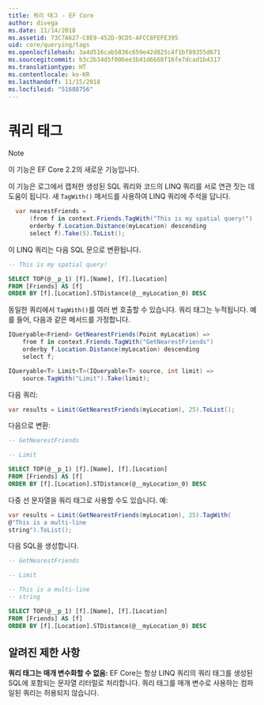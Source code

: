 ```yaml
---
title: 쿼리 태그 - EF Core
author: divega
ms.date: 11/14/2018
ms.assetid: 73C7A627-C8E9-452D-9CD5-AFCC8FEFE395
uid: core/querying/tags
ms.openlocfilehash: 3a4d516cab5836c659e42d825c4f1bf89355d671
ms.sourcegitcommit: b3c2b34d5f006ee3b41d6668f16fe7dcad1b4317
ms.translationtype: HT
ms.contentlocale: ko-KR
ms.lasthandoff: 11/15/2018
ms.locfileid: "51688756"
---
```

# <a name="query-tags"></a>쿼리 태그
> [!NOTE]
> 이 기능은 EF Core 2.2의 새로운 기능입니다.

이 기능은 로그에서 캡처한 생성된 SQL 쿼리와 코드의 LINQ 쿼리를 서로 연관 짓는 데 도움이 됩니다.
새 `TagWith()` 메서드를 사용하여 LINQ 쿼리에 주석을 답니다. 

``` csharp
  var nearestFriends =
      (from f in context.Friends.TagWith("This is my spatial query!")
      orderby f.Location.Distance(myLocation) descending
      select f).Take(5).ToList();
```

이 LINQ 쿼리는 다음 SQL 문으로 변환됩니다.

``` sql
-- This is my spatial query!

SELECT TOP(@__p_1) [f].[Name], [f].[Location]
FROM [Friends] AS [f]
ORDER BY [f].[Location].STDistance(@__myLocation_0) DESC
```

동일한 쿼리에서 `TagWith()`를 여러 번 호출할 수 있습니다.
쿼리 태그는 누적됩니다.
예를 들어, 다음과 같은 메서드를 가정합니다.

``` csharp
IQueryable<Friend> GetNearestFriends(Point myLocation) =>
    from f in context.Friends.TagWith("GetNearestFriends")
    orderby f.Location.Distance(myLocation) descending
    select f;

IQueryable<T> Limit<T>(IQueryable<T> source, int limit) =>
    source.TagWith("Limit").Take(limit);
```

다음 쿼리:   

``` csharp
var results = Limit(GetNearestFriends(myLocation), 25).ToList();
```

다음으로 변환:

``` sql
-- GetNearestFriends

-- Limit

SELECT TOP(@__p_1) [f].[Name], [f].[Location]
FROM [Friends] AS [f]
ORDER BY [f].[Location].STDistance(@__myLocation_0) DESC
```

다중 선 문자열을 쿼리 태그로 사용할 수도 있습니다.
예:

``` csharp
var results = Limit(GetNearestFriends(myLocation), 25).TagWith(
@"This is a multi-line
string").ToList();
```

다음 SQL을 생성합니다.

``` sql
-- GetNearestFriends

-- Limit

-- This is a multi-line
-- string

SELECT TOP(@__p_1) [f].[Name], [f].[Location]
FROM [Friends] AS [f]
ORDER BY [f].[Location].STDistance(@__myLocation_0) DESC
```

## <a name="known-limitations"></a>알려진 제한 사항
**쿼리 태그는 매개 변수화할 수 없음:** EF Core는 항상 LINQ 쿼리의 쿼리 태그를 생성된 SQL에 포함되는 문자열 리터럴로 처리합니다.
쿼리 태그를 매개 변수로 사용하는 컴파일된 쿼리는 허용되지 않습니다.